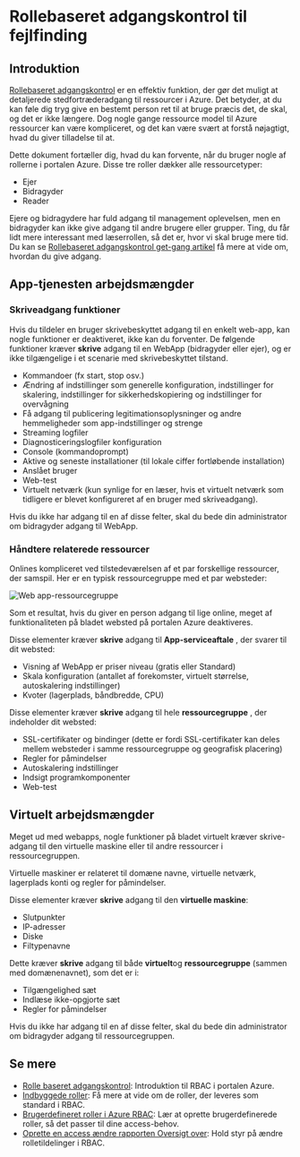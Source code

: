 <properties
    pageTitle="Rollebaseret access kontrolelement fejlfinding | Microsoft Azure"
    description="Få hjælp med problemer eller spørgsmål om rolle baseret adgangskontrol ressourcer."
    services="azure-portal"
    documentationCenter="na"
    authors="kgremban"
    manager="femila"
    editor=""/>

<tags
    ms.service="active-directory"
    ms.workload="identity"
    ms.tgt_pltfrm="na"
    ms.devlang="na"
    ms.topic="article"
    ms.date="07/12/2016"
    ms.author="kgremban"/>

# <a name="role-based-access-control-troubleshooting"></a>Rollebaseret adgangskontrol til fejlfinding

## <a name="introduction"></a>Introduktion

[Rollebaseret adgangskontrol](role-based-access-control-configure.md) er en effektiv funktion, der gør det muligt at detaljerede stedfortræderadgang til ressourcer i Azure. Det betyder, at du kan føle dig tryg give en bestemt person ret til at bruge præcis det, de skal, og det er ikke længere. Dog nogle gange ressource model til Azure ressourcer kan være kompliceret, og det kan være svært at forstå nøjagtigt, hvad du giver tilladelse til at.

Dette dokument fortæller dig, hvad du kan forvente, når du bruger nogle af rollerne i portalen Azure. Disse tre roller dækker alle ressourcetyper:

- Ejer  
- Bidragyder  
- Reader  

Ejere og bidragydere har fuld adgang til management oplevelsen, men en bidragyder kan ikke give adgang til andre brugere eller grupper. Ting, du får lidt mere interessant med læserrollen, så det er, hvor vi skal bruge mere tid. Du kan se [Rollebaseret adgangskontrol get-gang artikel](role-based-access-control-configure.md) få mere at vide om, hvordan du give adgang.

## <a name="app-service-workloads"></a>App-tjenesten arbejdsmængder

### <a name="write-access-capabilities"></a>Skriveadgang funktioner

Hvis du tildeler en bruger skrivebeskyttet adgang til en enkelt web-app, kan nogle funktioner er deaktiveret, ikke kan du forventer. De følgende funktioner kræver **skrive** adgang til en WebApp (bidragyder eller ejer), og er ikke tilgængelige i et scenarie med skrivebeskyttet tilstand.

- Kommandoer (fx start, stop osv.)
- Ændring af indstillinger som generelle konfiguration, indstillinger for skalering, indstillinger for sikkerhedskopiering og indstillinger for overvågning
- Få adgang til publicering legitimationsoplysninger og andre hemmeligheder som app-indstillinger og strenge
- Streaming logfiler
- Diagnosticeringslogfiler konfiguration
- Console (kommandoprompt)
- Aktive og seneste installationer (til lokale ciffer fortløbende installation)
- Anslået bruger
- Web-test
- Virtuelt netværk (kun synlige for en læser, hvis et virtuelt netværk som tidligere er blevet konfigureret af en bruger med skriveadgang).

Hvis du ikke har adgang til en af disse felter, skal du bede din administrator om bidragyder adgang til WebApp.

### <a name="dealing-with-related-resources"></a>Håndtere relaterede ressourcer

Onlines kompliceret ved tilstedeværelsen af et par forskellige ressourcer, der samspil. Her er en typisk ressourcegruppe med et par websteder:

![Web app-ressourcegruppe](./media/role-based-access-control-troubleshooting/website-resource-model.png)

Som et resultat, hvis du giver en person adgang til lige online, meget af funktionaliteten på bladet websted på portalen Azure deaktiveres.

Disse elementer kræver **skrive** adgang til **App-serviceaftale** , der svarer til dit websted:  

- Visning af WebApp er priser niveau (gratis eller Standard)  
- Skala konfiguration (antallet af forekomster, virtuelt størrelse, autoskalering indstillinger)  
- Kvoter (lagerplads, båndbredde, CPU)  

Disse elementer kræver **skrive** adgang til hele **ressourcegruppe** , der indeholder dit websted:  

- SSL-certifikater og bindinger (dette er fordi SSL-certifikater kan deles mellem websteder i samme ressourcegruppe og geografisk placering)  
- Regler for påmindelser  
- Autoskalering indstillinger  
- Indsigt programkomponenter  
- Web-test  

## <a name="virtual-machine-workloads"></a>Virtuelt arbejdsmængder

Meget ud med webapps, nogle funktioner på bladet virtuelt kræver skrive-adgang til den virtuelle maskine eller til andre ressourcer i ressourcegruppen.

Virtuelle maskiner er relateret til domæne navne, virtuelle netværk, lagerplads konti og regler for påmindelser.

Disse elementer kræver **skrive** adgang til den **virtuelle maskine**:

- Slutpunkter  
- IP-adresser  
- Diske  
- Filtypenavne  

Dette kræver **skrive** adgang til både **virtuelt**og **ressourcegruppe** (sammen med domænenavnet), som det er i:  

- Tilgængelighed sæt  
- Indlæse ikke-opgjorte sæt  
- Regler for påmindelser  

Hvis du ikke har adgang til en af disse felter, skal du bede din administrator om bidragyder adgang til ressourcegruppen.

## <a name="see-more"></a>Se mere
- [Rolle baseret adgangskontrol](role-based-access-control-configure.md): Introduktion til RBAC i portalen Azure.
- [Indbyggede roller](role-based-access-built-in-roles.md): Få mere at vide om de roller, der leveres som standard i RBAC.
- [Brugerdefineret roller i Azure RBAC](role-based-access-control-custom-roles.md): Lær at oprette brugerdefinerede roller, så det passer til dine access-behov.
- [Oprette en access ændre rapporten Oversigt over](role-based-access-control-access-change-history-report.md): Hold styr på ændre rolletildelinger i RBAC.
